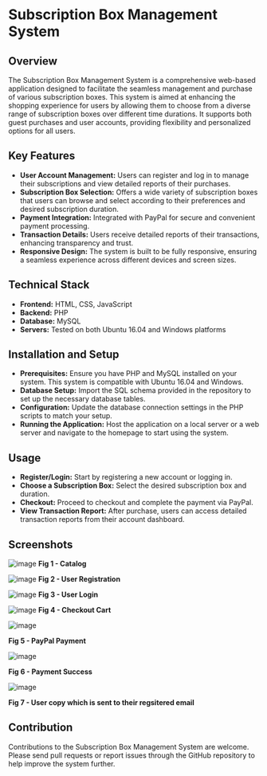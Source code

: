 # Subscription Box Management System

## Overview
The Subscription Box Management System is a comprehensive web-based application designed to facilitate the seamless management and purchase of various subscription boxes. This system is aimed at enhancing the shopping experience for users by allowing them to choose from a diverse range of subscription boxes over different time durations. It supports both guest purchases and user accounts, providing flexibility and personalized options for all users.

## Key Features
- **User Account Management:** Users can register and log in to manage their subscriptions and view detailed reports of their purchases.
- **Subscription Box Selection:** Offers a wide variety of subscription boxes that users can browse and select according to their preferences and desired subscription duration.
- **Payment Integration:** Integrated with PayPal for secure and convenient payment processing.
- **Transaction Details:** Users receive detailed reports of their transactions, enhancing transparency and trust.
- **Responsive Design:** The system is built to be fully responsive, ensuring a seamless experience across different devices and screen sizes.

## Technical Stack
- **Frontend:** HTML, CSS, JavaScript
- **Backend:** PHP
- **Database:** MySQL
- **Servers:** Tested on both Ubuntu 16.04 and Windows platforms

## Installation and Setup
- **Prerequisites:** Ensure you have PHP and MySQL installed on your system. This system is compatible with Ubuntu 16.04 and Windows.
- **Database Setup:** Import the SQL schema provided in the repository to set up the necessary database tables.
- **Configuration:** Update the database connection settings in the PHP scripts to match your setup.
- **Running the Application:** Host the application on a local server or a web server and navigate to the homepage to start using the system.

## Usage
- **Register/Login:** Start by registering a new account or logging in.
- **Choose a Subscription Box:** Select the desired subscription box and duration.
- **Checkout:** Proceed to checkout and complete the payment via PayPal.
- **View Transaction Report:** After purchase, users can access detailed transaction reports from their account dashboard.

## Screenshots
![image](https://github.com/soundaryalaharivalipe/Subscription_box_management_system/assets/169948476/4b99487d-284b-4756-bbf4-ec8ff538bc94)
**Fig 1 - Catalog**


![image](https://github.com/soundaryalaharivalipe/Subscription_box_management_system/assets/169948476/10164e37-4ceb-40f2-9703-f627b7a1965d)
**Fig 2 - User Registration**

![image](https://github.com/soundaryalaharivalipe/Subscription_box_management_system/assets/169948476/2c7d716e-3620-4ed4-ab53-6a8bad561fbb)
**Fig 3 - User Login**

![image](https://github.com/soundaryalaharivalipe/Subscription_box_management_system/assets/169948476/c3949f12-fc28-45a0-8cbe-306ba5bfbe27)
**Fig 4 - Checkout Cart**

![image](https://github.com/soundaryalaharivalipe/Subscription_box_management_system/assets/169948476/c93151ec-48fa-4738-b340-f3f14c43e322)

**Fig 5 - PayPal Payment**

![image](https://github.com/soundaryalaharivalipe/Subscription_box_management_system/assets/169948476/ae5bff6b-c9d0-4110-91ec-8748094b7cc6)

**Fig 6 - Payment Success**

![image](https://github.com/soundaryalaharivalipe/Subscription_box_management_system/assets/169948476/ab3d0d9f-e97d-4d4e-bd97-c713966adf77)

**Fig 7 - User copy which is sent to their regsitered email**








## Contribution
Contributions to the Subscription Box Management System are welcome. Please send pull requests or report issues through the GitHub repository to help improve the system further.



